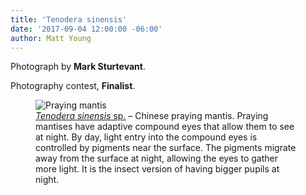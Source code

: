 ```yaml
---
title: 'Tenodera sinensis'
date: '2017-09-04 12:00:00 -06:00'
author: Matt Young
---
```

Photograph by **Mark Sturtevant**.

Photography contest, **Finalist**.
<figure>
<img src="{{ site.baseurl }}/uploads/2017/Sturtevant.Tenodera_sinensis.jpg" alt="Praying mantis"/>
<figcaption>
<a href="https://en.wikipedia.org/wiki/Mantis"><i>Tenodera sinensis</i> sp.</a> &ndash; Chinese praying mantis. Praying mantises have adaptive compound eyes that allow them to see at night. By day, light entry into the compound eyes is controlled by pigments near the surface. The pigments migrate away from the surface at night, allowing the eyes to gather more light. It is the insect version of having bigger pupils at night. 
</figcaption>
</figure>

